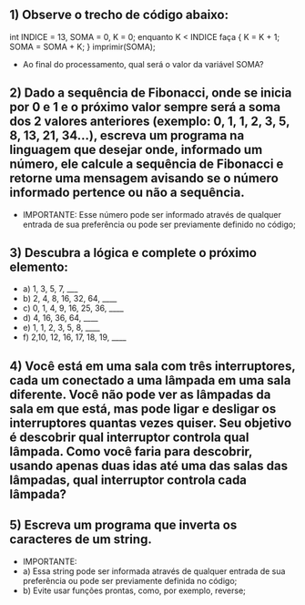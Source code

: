 ## 1) Observe o trecho de código abaixo:
int INDICE = 13, SOMA = 0, K = 0;
enquanto K < INDICE faça
{
K = K + 1;
SOMA = SOMA + K;
}
imprimir(SOMA);
- Ao final do processamento, qual será o valor da variável SOMA?

## 2) Dado a sequência de Fibonacci, onde se inicia por 0 e 1 e o próximo valor sempre será a soma dos 2 valores anteriores (exemplo: 0, 1, 1, 2, 3, 5, 8, 13, 21, 34...), escreva um programa na linguagem que desejar onde, informado um número, ele calcule a sequência de Fibonacci e retorne uma mensagem avisando se o número informado pertence ou não a sequência.
- IMPORTANTE: Esse número pode ser informado através de qualquer entrada de sua preferência ou pode ser previamente definido no código;

## 3) Descubra a lógica e complete o próximo elemento:
- a) 1, 3, 5, 7, ___
- b) 2, 4, 8, 16, 32, 64, ____
- c) 0, 1, 4, 9, 16, 25, 36, ____
- d) 4, 16, 36, 64, ____
- e) 1, 1, 2, 3, 5, 8, ____
- f) 2,10, 12, 16, 17, 18, 19, ____

## 4) Você está em uma sala com três interruptores, cada um conectado a uma lâmpada em uma sala diferente. Você não pode ver as lâmpadas da sala em que está, mas pode ligar e desligar os interruptores quantas vezes quiser. Seu objetivo é descobrir qual interruptor controla qual lâmpada. Como você faria para descobrir, usando apenas duas idas até uma das salas das lâmpadas, qual interruptor controla cada lâmpada?

## 5) Escreva um programa que inverta os caracteres de um string.
- IMPORTANTE:
- a) Essa string pode ser informada através de qualquer entrada de sua preferência ou pode ser previamente definida no código;
- b) Evite usar funções prontas, como, por exemplo, reverse;
